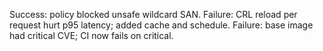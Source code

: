 Success: policy blocked unsafe wildcard SAN. Failure: CRL reload per request hurt p95 latency; added cache and schedule. Failure: base image had critical CVE; CI now fails on critical.
